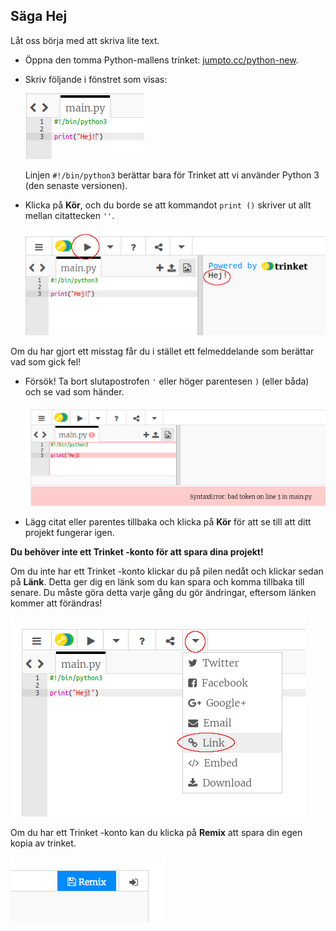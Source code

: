 ## Säga Hej

Låt oss börja med att skriva lite text.

+ Öppna den tomma Python-mallens trinket: <a href="http://jumpto.cc/python-new" target="_blank">jumpto.cc/python-new</a>.

+ Skriv följande i fönstret som visas:
    
    ![skärmdump](images/me-hi.png)
    
    Linjen `#!/bin/python3` berättar bara för Trinket att vi använder Python 3 (den senaste versionen).

+ Klicka på **Kör**, och du borde se att kommandot `print ()` skriver ut allt mellan citattecken `''`.
    
    ![skärmdump](images/me-hi-test.png)

Om du har gjort ett misstag får du i stället ett felmeddelande som berättar vad som gick fel!

+ Försök! Ta bort slutapostrofen `'` eller höger parentesen `)` (eller båda) och se vad som händer.
    
    ![skärmdump](images/me-syntax.png)

+ Lägg citat eller parentes tillbaka och klicka på **Kör** för att se till att ditt projekt fungerar igen.

**Du behöver inte ett Trinket -konto för att spara dina projekt!**

Om du inte har ett Trinket -konto klickar du på pilen nedåt och klickar sedan på **Länk**. Detta ger dig en länk som du kan spara och komma tillbaka till senare. Du måste göra detta varje gång du gör ändringar, eftersom länken kommer att förändras!

![skärmdump](images/me-link.png)

Om du har ett Trinket -konto kan du klicka på **Remix** att spara din egen kopia av trinket.

![skärmdump](images/me-remix.png)